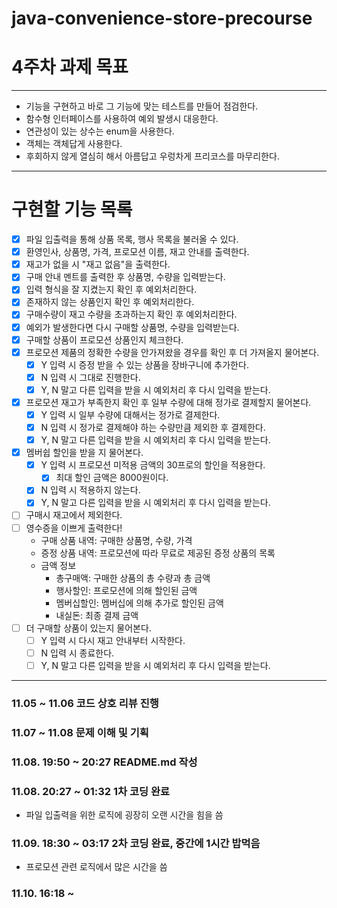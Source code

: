 # java-convenience-store-precourse

# 4주차 과제 목표

---
- 기능을 구현하고 바로 그 기능에 맞는 테스트를 만들어 점검한다.
- 함수형 인터페이스를 사용하여 예외 발생시 대응한다.
- 연관성이 있는 상수는 enum을 사용한다.
- 객체는 객체답게 사용한다.
- 후회하지 않게 열심히 해서 아름답고 우렁차게 프리코스를 마무리한다.

---
# 구현할 기능 목록

-[x] 파일 입출력을 통해 상품 목록, 행사 목록을 불러올 수 있다.
-[x] 환영인사, 상품명, 가격, 프로모션 이름, 재고 안내를 출력한다.
-[x] 재고가 없을 시 "재고 없음"을 출력한다.
-[x] 구매 안내 멘트를 출력한 후 상품명, 수량을 입력받는다.
-[x] 입력 형식을 잘 지켰는지 확인 후 예외처리한다.
-[x] 존재하지 않는 상품인지 확인 후 예외처리한다.
-[x] 구매수량이 재고 수량을 초과하는지 확인 후 예외처리한다.
-[x] 예외가 발생한다면 다시 구매할 상품명, 수량을 입력받는다.
-[x] 구매할 상품이 프로모션 상품인지 체크한다.
-[x] 프로모션 제품의 정확한 수량을 안가져왔을 경우를 확인 후 더 가져올지 물어본다.
    -[x] Y 입력 시 증정 받을 수 있는 상품을 장바구니에 추가한다.
    -[x] N 입력 시 그대로 진행한다.
    -[x] Y, N 말고 다른 입력을 받을 시 예외처리 후 다시 입력을 받는다.
-[x] 프로모션 재고가 부족한지 확인 후 일부 수량에 대해 정가로 결제할지 물어본다.
    -[x] Y 입력 시 일부 수량에 대해서는 정가로 결제한다.
    -[x] N 입력 시 정가로 결제해야 하는 수량만큼 제외한 후 결제한다.
    -[x] Y, N 말고 다른 입력을 받을 시 예외처리 후 다시 입력을 받는다.
-[x] 멤버쉽 할인을 받을 지 물어본다.
    -[x] Y 입력 시 프로모션 미적용 금액의 30프로의 할인을 적용한다.
        -[x] 최대 할인 금액은 8000원이다.
    -[x] N 입력 시 적용하지 않는다.
    -[x] Y, N 말고 다른 입력을 받을 시 예외처리 후 다시 입력을 받는다.
-[ ] 구매시 재고에서 제외한다.
-[ ] 영수증을 이쁘게 출력한다!
    - 구매 상품 내역: 구매한 상품명, 수량, 가격
    - 증정 상품 내역: 프로모션에 따라 무료로 제공된 증정 상품의 목록
    - 금액 정보
        - 총구매액: 구매한 상품의 총 수량과 총 금액
        - 행사할인: 프로모션에 의해 할인된 금액
        - 멤버십할인: 멤버십에 의해 추가로 할인된 금액
        - 내실돈: 최종 결제 금액
-[ ] 더 구매할 상품이 있는지 물어본다.
    -[ ] Y 입력 시 다시 재고 안내부터 시작한다.
    -[ ] N 입력 시 종료한다.
    -[ ] Y, N 말고 다른 입력을 받을 시 예외처리 후 다시 입력을 받는다.

---
### 11.05 ~ 11.06 코드 상호 리뷰 진행
### 11.07 ~ 11.08 문제 이해 및 기획
### 11.08. 19:50 ~ 20:27 README.md 작성
### 11.08. 20:27 ~ 01:32 1차 코딩 완료
- 파일 입출력을 위한 로직에 굉장히 오랜 시간을 힘을 씀 
### 11.09. 18:30 ~ 03:17 2차 코딩 완료, 중간에 1시간 밥먹음
- 프로모션 관련 로직에서 많은 시간을 씀
### 11.10. 16:18 ~ 


